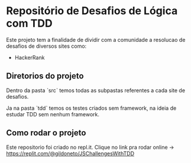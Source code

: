 # Repositório de Desafios de Lógica com TDD

Este projeto tem a finalidade de dividir com a comunidade a resolucao de desafios de diversos sites como:

- HackerRank


## Diretorios do projeto

Dentro da pasta ˋsrcˋ temos todas as subpastas referentes a cada site de desafios.

Ja na pasta ˋtddˋ temos os testes criados sem framework, na ideia de estudar TDD sem nenhum framework.

## Como rodar o projeto

Este repositorio foi criado no repl.it.
Clique no link pra rodar online -> https://replit.com/@gildoneto/JSChallengesWithTDD
